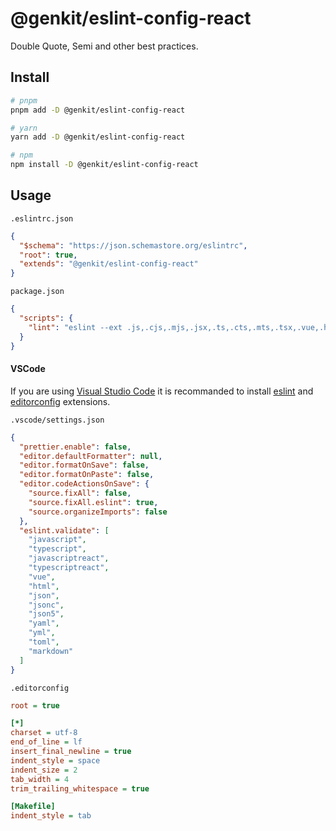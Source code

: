 # @genkit/eslint-config-react

Double Quote, Semi and other best practices.

## Install

```bash
# pnpm
pnpm add -D @genkit/eslint-config-react

# yarn
yarn add -D @genkit/eslint-config-react

# npm
npm install -D @genkit/eslint-config-react
```

## Usage

`.eslintrc.json`
```json
{
  "$schema": "https://json.schemastore.org/eslintrc",
  "root": true,
  "extends": "@genkit/eslint-config-react"
}
```

`package.json`
```json
{
  "scripts": {
    "lint": "eslint --ext .js,.cjs,.mjs,.jsx,.ts,.cts,.mts,.tsx,.vue,.html,.json,.jsonc,.json5,.yml,.yaml,.toml ."
  }
}
```

#### VSCode
If you are using [Visual Studio Code](https://code.visualstudio.com/) it is recommanded to install [eslint](https://marketplace.visualstudio.com/items?itemName=dbaeumer.vscode-eslint) and [editorconfig](https://marketplace.visualstudio.com/items?itemName=editorconfig.editorconfig) extensions.

`.vscode/settings.json`
```json
{
  "prettier.enable": false,
  "editor.defaultFormatter": null,
  "editor.formatOnSave": false,
  "editor.formatOnPaste": false,
  "editor.codeActionsOnSave": {
    "source.fixAll": false,
    "source.fixAll.eslint": true,
    "source.organizeImports": false
  },
  "eslint.validate": [
    "javascript",
    "typescript",
    "javascriptreact",
    "typescriptreact",
    "vue",
    "html",
    "json",
    "jsonc",
    "json5",
    "yaml",
    "yml",
    "toml",
    "markdown"
  ]
}
```

`.editorconfig`
```ini
root = true

[*]
charset = utf-8
end_of_line = lf
insert_final_newline = true
indent_style = space
indent_size = 2
tab_width = 4
trim_trailing_whitespace = true

[Makefile]
indent_style = tab
```
